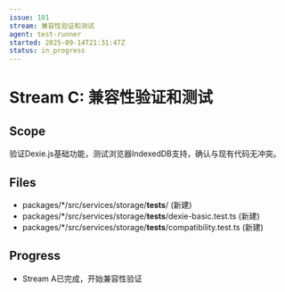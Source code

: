 ```yaml
---
issue: 101
stream: 兼容性验证和测试
agent: test-runner
started: 2025-09-14T21:31:47Z
status: in_progress
---
```


# Stream C: 兼容性验证和测试

## Scope

验证Dexie.js基础功能，测试浏览器IndexedDB支持，确认与现有代码无冲突。

## Files

- packages/*/src/services/storage/__tests__/ (新建)
- packages/*/src/services/storage/__tests__/dexie-basic.test.ts (新建)
- packages/*/src/services/storage/__tests__/compatibility.test.ts (新建)

## Progress

- Stream A已完成，开始兼容性验证